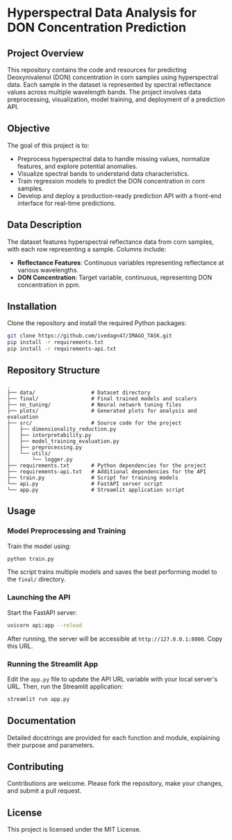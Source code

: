 # Hyperspectral Data Analysis for DON Concentration Prediction

## Project Overview
This repository contains the code and resources for predicting Deoxynivalenol (DON) concentration in corn samples using hyperspectral data. Each sample in the dataset is represented by spectral reflectance values across multiple wavelength bands. The project involves data preprocessing, visualization, model training, and deployment of a prediction API.

## Objective
The goal of this project is to:
- Preprocess hyperspectral data to handle missing values, normalize features, and explore potential anomalies.
- Visualize spectral bands to understand data characteristics.
- Train regression models to predict the DON concentration in corn samples.
- Develop and deploy a production-ready prediction API with a front-end interface for real-time predictions.

## Data Description
The dataset features hyperspectral reflectance data from corn samples, with each row representing a sample. Columns include:
- **Reflectance Features**: Continuous variables representing reflectance at various wavelengths.
- **DON Concentration**: Target variable, continuous, representing DON concentration in ppm.

## Installation
Clone the repository and install the required Python packages:
```bash
git clone https://github.com/ivedagn47/IMAGO_TASK.git
pip install -r requirements.txt
pip install -r requirements-api.txt
```

## Repository Structure
```
.
├── data/                  # Dataset directory
├── final/                 # Final trained models and scalers
├── nn_tuning/             # Neural network tuning files
├── plots/                 # Generated plots for analysis and evaluation
├── src/                   # Source code for the project
│   ├── dimensionality_reduction.py
│   ├── interpretability.py
│   ├── model_training_evaluation.py
│   ├── preprocessing.py
│   └── utils/
│       └── logger.py
├── requirements.txt       # Python dependencies for the project
├── requirements-api.txt   # Additional dependencies for the API
├── train.py               # Script for training models
└── api.py                 # FastAPI server script
└── app.py                 # Streamlit application script
```

## Usage

### Model Preprocessing and Training 
Train the model using:
```bash
python train.py
```
The script trains multiple models and saves the best performing model to the `final/` directory.

### Launching the API
Start the FastAPI server:
```bash
uvicorn api:app --reload
```
After running, the server will be accessible at `http://127.0.0.1:8000`. Copy this URL.

### Running the Streamlit App
Edit the `app.py` file to update the API URL variable with your local server's URL. Then, run the Streamlit application:
```bash
streamlit run app.py
```

## Documentation
Detailed docstrings are provided for each function and module, explaining their purpose and parameters.


## Contributing
Contributions are welcome. Please fork the repository, make your changes, and submit a pull request.

## License
This project is licensed under the MIT License.
